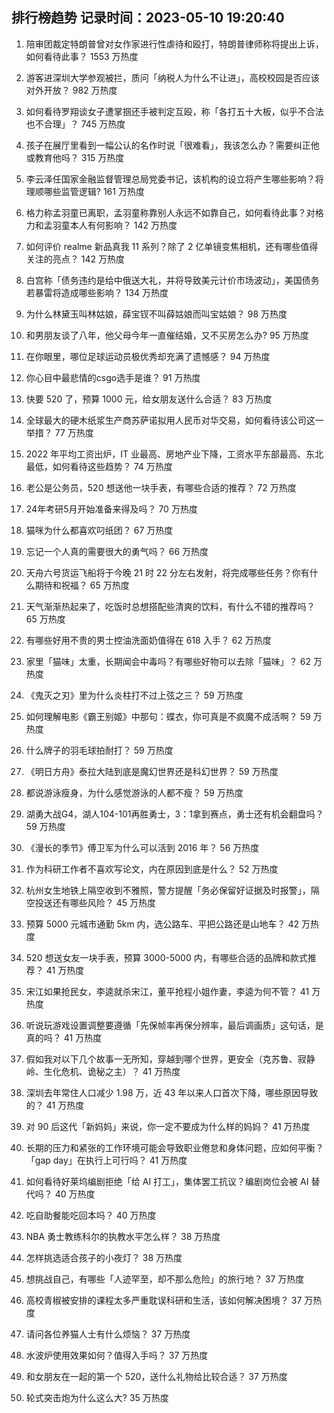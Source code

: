 
## 排行榜趋势 记录时间：2023-05-10 19:20:40
  
  1. 陪审团裁定特朗普曾对女作家进行性虐待和殴打，特朗普律师称将提出上诉，如何看待此事？ 1553 万热度
    
  2. 游客进深圳大学参观被拦，质问「纳税人为什么不让进」，高校校园是否应该对外开放？ 982 万热度
    
  3. 如何看待罗翔谈女子遭掌掴还手被判定互殴，称「各打五十大板，似乎不合法也不合理」？ 745 万热度
    
  4. 孩子在展厅里看到一幅公认的名作时说「很难看」，我该怎么办？需要纠正他或教育他吗？ 315 万热度
    
  5. 李云泽任国家金融监督管理总局党委书记，该机构的设立将产生哪些影响？将理顺哪些监管逻辑? 161 万热度
    
  6. 格力称孟羽童已离职，孟羽童称靠别人永远不如靠自己，如何看待此事？对格力和孟羽童本人有何影响？ 142 万热度
    
  7. 如何评价 realme 新品真我 11 系列？除了 2 亿单镜变焦相机，还有哪些值得关注的亮点？ 142 万热度
    
  8. 白宫称「债务违约是给中俄送大礼，并将导致美元计价市场波动」，美国债务若暴雷将造成哪些影响？ 134 万热度
    
  9. 为什么林黛玉叫林姑娘，薛宝钗不叫薛姑娘而叫宝姑娘？ 98 万热度
    
  10. 和男朋友谈了八年，他父母今年一直催结婚，又不买房怎么办? 95 万热度
    
  11. 在你眼里，哪位足球运动员极优秀却充满了遗憾感？ 94 万热度
    
  12. 你心目中最悲情的csgo选手是谁？ 91 万热度
    
  13. 快要 520 了，预算 1000 元，给女朋友送什么合适？ 83 万热度
    
  14. 全球最大的硬木纸浆生产商苏萨诺拟用人民币对华交易，如何看待该公司这一举措？ 77 万热度
    
  15. 2022 年平均工资出炉，IT 业最高、房地产业下降，工资水平东部最高、东北最低，如何看待这些趋势？ 74 万热度
    
  16. 老公是公务员，520 想送他一块手表，有哪些合适的推荐？ 72 万热度
    
  17. 24年考研5月开始准备来得及吗？ 70 万热度
    
  18. 猫咪为什么都喜欢叼纸团？ 67 万热度
    
  19. 忘记一个人真的需要很大的勇气吗？ 66 万热度
    
  20. 天舟六号货运飞船将于今晚 21 时 22 分左右发射，将完成哪些任务？你有什么期待和祝福？ 65 万热度
    
  21. 天气渐渐热起来了，吃饭时总想搭配些清爽的饮料，有什么不错的推荐吗？ 65 万热度
    
  22. 有哪些好用不贵的男士控油洗面奶值得在 618 入手？ 62 万热度
    
  23. 家里「猫味」太重，长期闻会中毒吗？有哪些好物可以去除「猫味」？ 62 万热度
    
  24. 《鬼灭之刃》里为什么炎柱打不过上弦之三？ 59 万热度
    
  25. 如何理解电影《霸王别姬》中那句：蝶衣，你可真是不疯魔不成活啊？ 59 万热度
    
  26. 什么牌子的羽毛球拍耐打？ 59 万热度
    
  27. 《明日方舟》泰拉大陆到底是魔幻世界还是科幻世界？ 59 万热度
    
  28. 都说游泳瘦身，为什么感觉游泳的人都不瘦？ 59 万热度
    
  29. 湖勇大战G4，湖人104-101再胜勇士，3：1拿到赛点，勇士还有机会翻盘吗？ 59 万热度
    
  30. 《漫长的季节》傅卫军为什么可以活到 2016 年？ 56 万热度
    
  31. 作为科研工作者不喜欢写论文，内在原因到底是什么？ 52 万热度
    
  32. 杭州女生地铁上隔空收到不雅照，警方提醒「务必保留好证据及时报警」，隔空投送还有哪些风险？ 45 万热度
    
  33. 预算 5000 元城市通勤 5km 内，选公路车、平把公路还是山地车？ 42 万热度
    
  34. 520 想送女友一块手表，预算 3000-5000 内，有哪些合适的品牌和款式推荐？ 41 万热度
    
  35. 宋江如果抢民女，李逵就杀宋江，董平抢程小姐作妻，李逵为何不管？ 41 万热度
    
  36. 听说玩游戏设置调整要遵循「先保帧率再保分辨率，最后调画质」这句话，是真的吗？ 41 万热度
    
  37. 假如我对以下几个故事一无所知，穿越到哪个世界，更安全（克苏鲁、寂静岭、生化危机、诡秘之主）？ 41 万热度
    
  38. 深圳去年常住人口减少 1.98 万，近 43 年以来人口首次下降，哪些原因导致的？ 41 万热度
    
  39. 对 90 后这代「新妈妈」来说，你一定不要成为什么样的妈妈？ 41 万热度
    
  40. 长期的压力和紧张的工作环境可能会导致职业倦怠和身体问题，应如何平衡？「gap day」在执行上可行吗？ 41 万热度
    
  41. 如何看待好莱坞编剧拒绝「给 AI 打工」，集体罢工抗议？编剧岗位会被 AI 替代吗？ 40 万热度
    
  42. 吃自助餐能吃回本吗？ 40 万热度
    
  43. NBA 勇士教练科尔的执教水平怎么样？ 38 万热度
    
  44. 怎样挑选适合孩子的小夜灯？ 38 万热度
    
  45. 想挑战自己，有哪些「人迹罕至，却不那么危险」的旅行地？ 37 万热度
    
  46. 高校青椒被安排的课程太多严重耽误科研和生活，该如何解决困境？ 37 万热度
    
  47. 请问各位养猫人士有什么烦恼？ 37 万热度
    
  48. 水波炉使用效果如何？值得入手吗？ 37 万热度
    
  49. 和女朋友在一起的第一个 520，送什么礼物给比较合适？ 37 万热度
    
  50. 轮式突击炮为什么这么大? 35 万热度
    